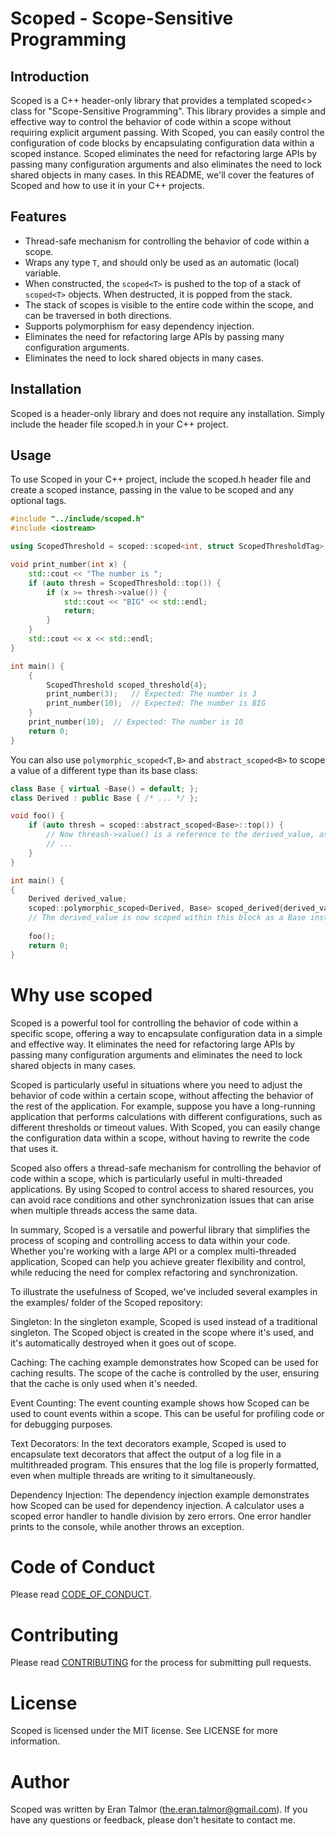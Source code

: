 # Scoped - Scope-Sensitive Programming
## Introduction
Scoped is a C++ header-only library that provides a templated scoped<> class for "Scope-Sensitive Programming". 
This library provides a simple and effective way to control the behavior of code within a scope without requiring 
explicit argument passing. With Scoped, you can easily control the configuration of code blocks by encapsulating 
configuration data within a scoped instance. Scoped eliminates the need for refactoring large APIs by passing many 
configuration arguments and also eliminates the need to lock shared objects in many cases. 
In this README, we'll cover the features of Scoped and how to use it in your C++ projects.

## Features
* Thread-safe mechanism for controlling the behavior of code within a scope.
* Wraps any type `T`, and should only be used as an automatic (local) variable.
* When constructed, the `scoped<T>` is pushed to the top of a stack of `scoped<T>` objects. When destructed, it is popped from the stack.
* The stack of scopes is visible to the entire code within the scope, and can be traversed in both directions.
* Supports polymorphism for easy dependency injection.
* Eliminates the need for refactoring large APIs by passing many configuration arguments.
* Eliminates the need to lock shared objects in many cases.

## Installation
Scoped is a header-only library and does not require any installation. Simply include the header file scoped.h in your C++ project.

## Usage
To use Scoped in your C++ project, include the scoped.h header file and create a scoped instance, 
passing in the value to be scoped and any optional tags.


```c++
#include "../include/scoped.h"
#include <iostream>

using ScopedThreshold = scoped::scoped<int, struct ScopedThresholdTag>;

void print_number(int x) {
    std::cout << "The number is ";
    if (auto thresh = ScopedThreshold::top()) {
        if (x >= thresh->value()) {
            std::cout << "BIG" << std::endl;
            return;
        }
    }
    std::cout << x << std::endl;
}

int main() {
    {
        ScopedThreshold scoped_threshold{4}; 
        print_number(3);   // Expected: The number is 3
        print_number(10);  // Expected: The number is BIG
    }
    print_number(10);  // Expected: The number is 10
    return 0;
}
```

You can also use `polymorphic_scoped<T,B>` and `abstract_scoped<B>` to scope a value of a different type than its base class:

```c++
class Base { virtual ~Base() = default; };
class Derived : public Base { /* ... */ };

void foo() {
    if (auto thresh = scoped::abstract_scoped<Base>::top()) {
        // Now threash->value() is a reference to the derived_value, as a Base instance 
        // ...
    }
}

int main() {
{
    Derived derived_value;
    scoped::polymorphic_scoped<Derived, Base> scoped_derived{derived_value};
    // The derived_value is now scoped within this block as a Base instance
        
    foo();
    return 0;
}
```

# Why use scoped
Scoped is a powerful tool for controlling the behavior of code within a specific scope, 
offering a way to encapsulate configuration data in a simple and effective way. 
It eliminates the need for refactoring large APIs by passing many configuration arguments 
and eliminates the need to lock shared objects in many cases.

Scoped is particularly useful in situations where you need to adjust the behavior of code within 
a certain scope, without affecting the behavior of the rest of the application. For example, suppose 
you have a long-running application that performs calculations with different configurations, 
such as different thresholds or timeout values. With Scoped, you can easily change the configuration 
data within a scope, without having to rewrite the code that uses it.

Scoped also offers a thread-safe mechanism for controlling the behavior of code within a scope,
which is particularly useful in multi-threaded applications. By using Scoped to control access to shared
resources, you can avoid race conditions and other synchronization issues that can arise when
multiple threads access the same data.

In summary, Scoped is a versatile and powerful library that simplifies the process of scoping and
controlling access to data within your code. Whether you're working with a large API or a complex
multi-threaded application, Scoped can help you achieve greater flexibility and control, while 
reducing the need for complex refactoring and synchronization.

To illustrate the usefulness of Scoped, we've included several examples in the examples/ folder of the Scoped repository:

Singleton: In the singleton example, Scoped is used instead of a traditional singleton.
The Scoped object is created in the scope where it's used, and it's automatically destroyed when it goes out of scope.

Caching: The caching example demonstrates how Scoped can be used for caching results.
The scope of the cache is controlled by the user, ensuring that the cache is only used when it's needed.

Event Counting: The event counting example shows how Scoped can be used to count events within a scope. 
This can be useful for profiling code or for debugging purposes.

Text Decorators: In the text decorators example, Scoped is used to encapsulate text decorators that affect the 
output of a log file in a multithreaded program. This ensures that the log file is properly formatted, even when multiple
threads are writing to it simultaneously.

Dependency Injection: The dependency injection example demonstrates how Scoped can be used for dependency injection.
A calculator uses a scoped error handler to handle division by zero errors. One error handler prints to the console, 
while another throws an exception.

# Code of Conduct
Please read [CODE_OF_CONDUCT](CODE_OF_CONDUCT.md).

# Contributing
Please read [CONTRIBUTING](CONTRIBUTING.md) for the process for submitting pull requests.

# License
Scoped is licensed under the MIT license. See LICENSE for more information.

# Author
Scoped was written by Eran Talmor (the.eran.talmor@gmail.com). If you have any questions or feedback, please don't hesitate to contact me.
